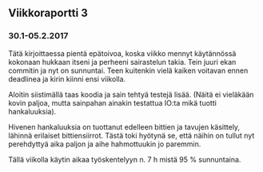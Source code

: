 ## Viikkoraportti 3

### 30.1-05.2.2017 ###

Tätä kirjoittaessa pientä epätoivoa, koska viikko mennyt käytännössä kokonaan hukkaan itseni ja perheeni sairastelun takia. Tein juuri ekan commitin ja nyt on sunnuntai. Teen kuitenkin vielä kaiken voitavan ennen deadlinea ja kirin kiinni ensi viikolla. 

Aloitin siistimällä taas koodia ja sain tehtyä testejä lisää. (Näitä ei vieläkään kovin paljoa, mutta sainpahan ainakin testattua IO:ta mikä tuotti hankaluuksia).

Hivenen hankaluuksia on tuottanut edelleen bittien ja tavujen käsittely, lähinnä erilaiset bittiensiirrot. Tästä toki hyötynä se, että näihin on tullut nyt perehdyttyä aika paljon ja aihe hahmottuukin jo paremmin.

Tällä viikolla käytin aikaa työskentelyyn n. 7 h  mistä 95 % sunnuntaina. 
